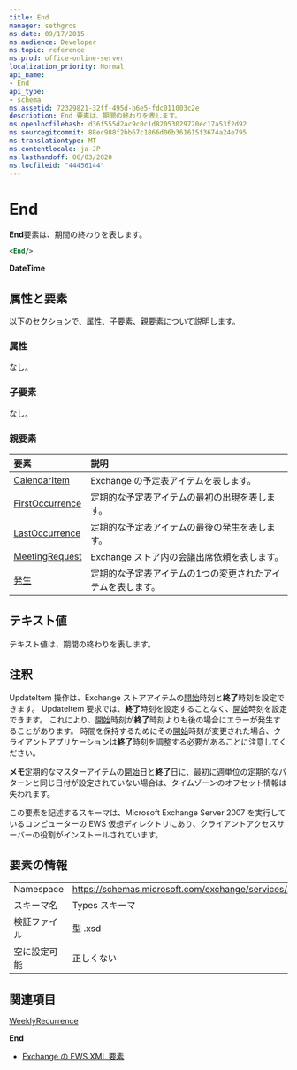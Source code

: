 ```yaml
---
title: End
manager: sethgros
ms.date: 09/17/2015
ms.audience: Developer
ms.topic: reference
ms.prod: office-online-server
localization_priority: Normal
api_name:
- End
api_type:
- schema
ms.assetid: 72329821-32ff-495d-b6e5-fdc011003c2e
description: End 要素は、期間の終わりを表します。
ms.openlocfilehash: d36f555d2ac9c0c1d82053029720ec17a53f2d92
ms.sourcegitcommit: 88ec988f2bb67c1866d06b361615f3674a24e795
ms.translationtype: MT
ms.contentlocale: ja-JP
ms.lasthandoff: 06/03/2020
ms.locfileid: "44456144"
---
```

# <a name="end"></a>End

**End**要素は、期間の終わりを表します。 
  
```xml
<End/>
```

 **DateTime**
## <a name="attributes-and-elements"></a>属性と要素

以下のセクションで、属性、子要素、親要素について説明します。
  
### <a name="attributes"></a>属性

なし。
  
### <a name="child-elements"></a>子要素

なし。
  
### <a name="parent-elements"></a>親要素

|**要素**|**説明**|
|:-----|:-----|
|[CalendarItem](calendaritem.md) <br/> |Exchange の予定表アイテムを表します。  <br/> |
|[FirstOccurrence](firstoccurrence.md) <br/> |定期的な予定表アイテムの最初の出現を表します。  <br/> |
|[LastOccurrence](lastoccurrence.md) <br/> |定期的な予定表アイテムの最後の発生を表します。  <br/> |
|[MeetingRequest](meetingrequest.md) <br/> |Exchange ストア内の会議出席依頼を表します。  <br/> |
|[発生](occurrence.md) <br/> |定期的な予定表アイテムの1つの変更されたアイテムを表します。  <br/> |
   
## <a name="text-value"></a>テキスト値

テキスト値は、期間の終わりを表します。
  
## <a name="remarks"></a>注釈

UpdateItem 操作は、Exchange ストアアイテムの[開始](start.md)時刻と**終了**時刻を設定できます。 UpdateItem 要求では、**終了**時刻を設定することなく、[開始](start.md)時刻を設定できます。 これにより、[開始](start.md)時刻が**終了**時刻よりも後の場合にエラーが発生することがあります。 時間を保持するためにその[開始](start.md)時刻が変更された場合、クライアントアプリケーションは**終了**時刻を調整する必要があることに注意してください。 
  
 **メモ**定期的なマスターアイテムの[開始](start.md)日と**終了**日に、最初に週単位の定期的なパターンと同じ日付が設定されていない場合は、タイムゾーンのオフセット情報は失われます。 
  
この要素を記述するスキーマは、Microsoft Exchange Server 2007 を実行しているコンピューターの EWS 仮想ディレクトリにあり、クライアントアクセスサーバーの役割がインストールされています。
  
## <a name="element-information"></a>要素の情報

|||
|:-----|:-----|
|Namespace  <br/> |https://schemas.microsoft.com/exchange/services/2006/types  <br/> |
|スキーマ名  <br/> |Types スキーマ  <br/> |
|検証ファイル  <br/> |型 .xsd  <br/> |
|空に設定可能  <br/> |正しくない  <br/> |
   
## <a name="see-also"></a>関連項目



[WeeklyRecurrence](weeklyrecurrence.md)
  
 **End**


- [Exchange の EWS XML 要素](ews-xml-elements-in-exchange.md)

